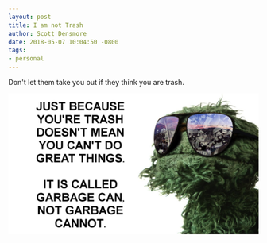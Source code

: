 ```yaml
---
layout: post
title: I am not Trash
author: Scott Densmore
date: 2018-05-07 10:04:50 -0800
tags:
- personal
---
```


Don't let them take you out if they think you are trash.

![Garbage Can](/assets/img/57f1a01ed6.jpg)
